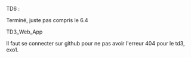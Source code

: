 TD6 :

Terminé, juste pas compris le 6.4


TD3_Web_App

Il faut se connecter sur github pour ne pas avoir l'erreur 404 pour le td3, exo1.
